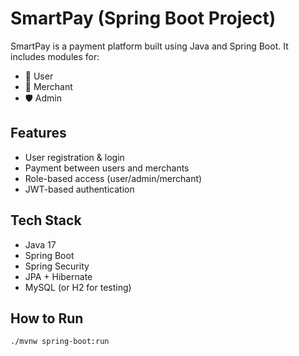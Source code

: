 # SmartPay (Spring Boot Project)

SmartPay is a payment platform built using Java and Spring Boot. It includes modules for:
- 👤 User
- 🏪 Merchant
- 🛡️ Admin

## Features
- User registration & login
- Payment between users and merchants
- Role-based access (user/admin/merchant)
- JWT-based authentication

## Tech Stack
- Java 17
- Spring Boot
- Spring Security
- JPA + Hibernate
- MySQL (or H2 for testing)

## How to Run

```bash
./mvnw spring-boot:run
